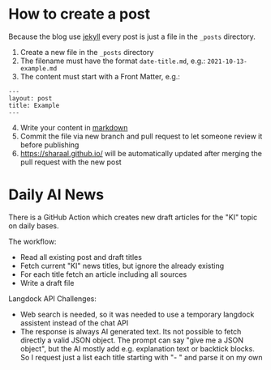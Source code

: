 # How to create a post

Because the blog use [jekyll](http://jekyllrb.com/) every post is just a file in the `_posts` directory.

1. Create a new file in the `_posts` directory
2. The filename must have the format `date-title.md`, e.g.: `2021-10-13-example.md`
3. The content must start with a Front Matter, e.g.:
```
---
layout: post
title: Example
---
```
4. Write your content in [markdown](https://en.wikipedia.org/wiki/Markdown)
5. Commit the file via new branch and pull request to let someone review it before publishing
6. https://sharaal.github.io/ will be automatically updated after merging the pull request with the new post 

# Daily AI News

There is a GitHub Action which creates new draft articles for the "KI" topic on daily bases.

The workflow:
* Read all existing post and draft titles
* Fetch current "KI" news titles, but ignore the already existing
* For each title fetch an article including all sources
* Write a draft file

Langdock API Challenges:
* Web search is needed, so it was needed to use a temporary langdock assistent instead of the chat API
* The response is always AI generated text. Its not possible to fetch directly a valid JSON object. The prompt can say "give me a JSON object", but the AI mostly add e.g. explanation text or backtick blocks. So I request just a list each title starting with "- " and parse it on my own
